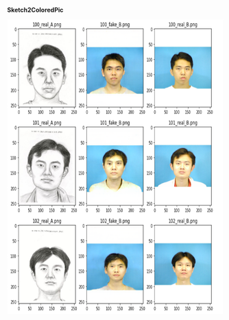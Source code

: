 **Sketch2ColoredPic**
<div style="text-align:center">
<img src="results/1.png" alt="results/1.png" width="681" height="688">
</div>
